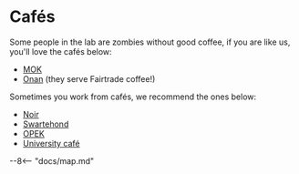 # Cafés

Some people in the lab are zombies without good coffee, if you are like us, you'll love the cafés below:

-   [MOK](https://maps.app.goo.gl/eZXbpKyq2k8nBPR88)
-   [Onan](https://maps.app.goo.gl/TMVsfv19AoWzHBFe6) (they serve Fairtrade coffee!)

Sometimes you work from cafés, we recommend the ones below: 

-   [Noir](https://maps.app.goo.gl/68XEiZgXw737j6XVA)
-   [Swartehond](https://maps.app.goo.gl/oQJ6KcJ73rHFh4xr5)
-   [OPEK](https://maps.app.goo.gl/hptZjzFRGgmkJE8B6)
-   [University café](https://onan.be/nl/locations/kup-kuleuven/)

<!--
 WHEN UPDATED, please also update the map.md file with the new locations.
 example: 
 NAME,type,LAT,LON,URL
 Malz,bar,50.8799407,4.6979099,https://maps.app.goo.gl/9fJxF2T5ZEFBVTpy7

 Types are: bar,cafe,restaurant
 -->

--8<-- "docs/map.md"
